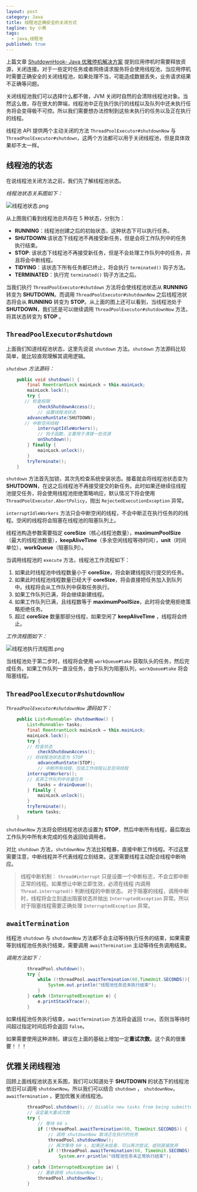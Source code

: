 ```yaml
---
layout: post
category: Java
title: 线程池正确安全的关闭方式
tagline: by 小黑
tags: 
  - java,线程池
published: true
---
```


上篇文章 [ShutdownHook- Java 优雅停机解决方案](https://studyidea.cn/articles/2019/09/03/1567504427330.html) 提到应用停机时需要释放资源，关闭连接。对于一些定时任务或者网络请求服务将会使用线程池，当应用停机时需要正确安全的关闭线程池，如果处理不当，可能造成数据丢失，业务请求结果不正确等问题。

关闭线程池我们可以选择什么都不做，JVM 关闭时自然的会清除线程池对象。当然这么做，存在很大的弊端，线程池中正在执行执行的线程以及队列中还未执行任务将会变得极不可控。所以我们需要想办法控制到这些未执行的任务以及正在执行的线程。

线程池 API 提供两个主动关闭的方法 `ThreadPoolExecutor#shutdownNow` 与 `ThreadPoolExecutor#shutdown`，这两个方法都可以用于关闭线程池，但是具体效果却不太一样。

## 线程池的状态

在说线程池关闭方法之前，我们先了解线程池状态。

*线程池状态关系图如下：*

![线程池状态.png](http://www.justdojava.com/assets/images/2019/java/image_andyxh/20190910/线程池状态-37e4a58c.png)

从上图我们看到线程池总共存在 5 种状态，分别为：

- **RUNNING**：线程池创建之后的初始状态，这种状态下可以执行任务。
- **SHUTDOWN**:该状态下线程池不再接受新任务，但是会将工作队列中的任务执行结束。
- **STOP**: 该状态下线程池不再接受新任务，但是不会处理工作队列中的任务，并且将会中断线程。
- **TIDYING**：该状态下所有任务都已终止，将会执行 `terminated()` 钩子方法。
- **TERMINATED**：执行完 `terminated()` 钩子方法之后。

当我们执行 `ThreadPoolExecutor#shutdown` 方法将会使线程池状态从 **RUNNING** 转变为 **SHUTDOWN**。而调用 `ThreadPoolExecutor#shutdownNow` 之后线程池状态将会从 **RUNNING** 转变为 **STOP**。从上面的图上还可以看到，当线程池处于 **SHUTDOWN**，我们还是可以继续调用 `ThreadPoolExecutor#shutdownNow` 方法，将其状态转变为 **STOP** 。

##  `ThreadPoolExecutor#shutdown`

上面我们知道线程池状态，这里先说说 `shutdown` 方法。`shutdown` 方法源码比较简单，能比较直观理解其调用逻辑。

*`shutdown` 方法源码：*

```java
    public void shutdown() {
        final ReentrantLock mainLock = this.mainLock;
        mainLock.lock();
        try {
	   // 检查权限
            checkShutdownAccess();
            // 设置线程池状态
	    advanceRunState(SHUTDOWN);
	   // 中断空闲线程
            interruptIdleWorkers();
            // 钩子函数，主要用于清理一些资源
            onShutdown(); 
        } finally {
            mainLock.unlock();
        }
        tryTerminate();
    }
```

`shutdown` 方法首先加锁，其次先检查系统安装状态。接着就会将线程池状态变为 **SHUTDOWN**，在这之后线程池不再接受提交的新任务。此时如果还继续往线程池提交任务，将会使用线程池拒绝策略响应，默认情况下将会使用  `ThreadPoolExecutor.AbortPolicy`，抛出 `RejectedExecutionException` 异常。

`interruptIdleWorkers` 方法只会中断空闲的线程，不会中断正在执行任务的的线程。空闲的线程将会阻塞在线程池的阻塞队列上。

线程池构造参数需要指定 **coreSize**（核心线程池数量），**maximumPoolSize**（最大的线程池数量），**keepAliveTime**（多余空闲线程等待时间），**unit**（时间单位），**workQueue**（阻塞队列）。

当调用线程池的 `execute` 方法，线程池工作流程如下：

1. 如果此时线程池中线程数量小于 **coreSize**，将会新建线程执行提交的任务。
2. 如果此时线程池线程数量已经大于  **coreSize**，将会直接把任务加入到队列中。线程将会从工作队列中获取任务执行。
3. 如果工作队列已满，将会继续新建线程。
4. 如果工作队列已满，且线程数等于 **maximumPoolSize**，此时将会使用拒绝策略拒绝任务。
5. 超过 **coreSize** 数量那部分线程，如果空闲了 **keepAliveTime** ，线程将会终止。

*工作流程图如下：*

![线程池执行流程图.png](http://www.justdojava.com/assets/images/2019/java/image_andyxh/20190910/线程池执行流程图-9ea9bd3a.png)

当线程池处于第二步时，线程将会使用 `workQueue#take` 获取队头的任务，然后完成任务。如果工作队列一直没任务，由于队列为阻塞队列，`workQueue#take` 将会阻塞线程。

## `ThreadPoolExecutor#shutdownNow` 

*`ThreadPoolExecutor#shutdownNow`  源码如下：*

```java
    public List<Runnable> shutdownNow() {
        List<Runnable> tasks;
        final ReentrantLock mainLock = this.mainLock;
        mainLock.lock();
        try {
	    // 检查状态
            checkShutdownAccess();
	    // 将线程池状态变为 STOP
            advanceRunState(STOP);
            // 中断所有线程，包括工作线程以及空闲线程
	    interruptWorkers();
	    // 丢弃工作队列中存量任务
            tasks = drainQueue();
        } finally {
            mainLock.unlock();
        }
        tryTerminate();
        return tasks;
    }
```

`shutdownNow` 方法将会把线程池状态设置为 **STOP**，然后中断所有线程，最后取出工作队列中所有未完成的任务返回给调用者。

对比 `shutdown` 方法，`shutdownNow` 方法比较粗暴，直接中断工作线程。不过这里需要注意，中断线程并不代表线程立刻结束。这里需要线程主动配合线程中断响应。

>线程中断机制：
 `thread#interrupt` 只是设置一个中断标志，不会立即中断正常的线程。如果想让中断立即生效，必须在线程 内调用  `Thread.interrupted()` 判断线程的中断状态。
>对于阻塞的线程，调用中断时，线程将会立刻退出阻塞状态并抛出 `InterruptedException` 异常。所以对于阻塞线程需要正确处理  `InterruptedException` 异常。

##  `awaitTermination`

线程池 `shutdown` 与 `shutdownNow` 方法都不会主动等待执行任务的结束，如果需要等到线程池任务执行结束，需要调用 `awaitTermination` 主动等待任务调用结束。

*调用方法如下：*

```java
        threadPool.shutdown();
        try {
            while (!threadPool.awaitTermination(60,TimeUnit.SECONDS)){
                System.out.println("线程池任务还未执行结束");
            }
        } catch (InterruptedException e) {
            e.printStackTrace();
        }
```

如果线程池任务执行结束，`awaitTermination` 方法将会返回 `true`，否则当等待时间超过指定时间后将会返回 `false`。

如果需要使用这种进制，建议在上面的基础上增加一定**重试次数**。这个真的很重要！！！

## 优雅关闭线程池 

回顾上面线程池状态关系图，我们可以知道处于 **SHUTDOWN** 的状态下的线程池依旧可以调用 `shutdownNow`。所以我们可以结合 `shutdown` ， `shutdownNow`，`awaitTermination` ，更加优雅关闭线程池。

```java 
        threadPool.shutdown(); // Disable new tasks from being submitted
        // 设定最大重试次数
        try {
            // 等待 60 s
            if (!threadPool.awaitTermination(60, TimeUnit.SECONDS)) {
                // 调用 shutdownNow 取消正在执行的任务
                threadPool.shutdownNow();
                // 再次等待 60 s，如果还未结束，可以再次尝试，或则直接放弃
                if (!threadPool.awaitTermination(60, TimeUnit.SECONDS))
                    System.err.println("线程池任务未正常执行结束");
            }
        } catch (InterruptedException ie) {
            // 重新调用 shutdownNow
            threadPool.shutdownNow();
        }
```
